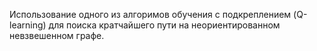 Использование одного из алгоримов обучения с подкреплением (Q-learning) для поиска кратчайшего пути на неориентированном невзвешенном графе. 
